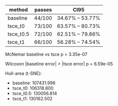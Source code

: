 | method | passes | CI95 |
|--------|--------|------|
| baseline   | 44/100 | 34.67% – 53.77% |
| tsce_t0    | 73/100 | 63.57% – 80.73% |
| tsce_t0.5  | 72/100 | 62.51% – 79.86% |
| tsce_t1    | 66/100 | 56.28% – 74.54% |

McNemar baseline vs tsce p = 3.35e-07

Wilcoxon |baseline error| > |tsce error| p = 6.59e-05

Hull-area (t-SNE):
* baseline: 107431.996
* tsce_t0: 106318.800
* tsce_t0.5: 130056.814
* tsce_t1: 130162.502
